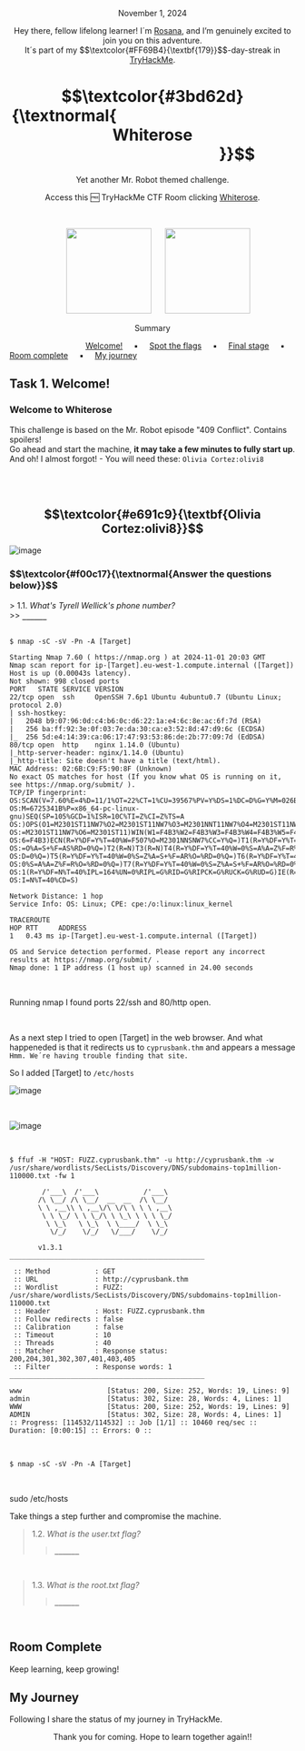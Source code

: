 <p align="center">November 1, 2024</p>
<p align="center">Hey there, fellow lifelong learner! I´m <a href="https://www.linkedin.com/in/rosanafssantos/">Rosana</a>, and I’m genuinely excited to join you on this adventure.<br>
It´s part of my $$\textcolor{#FF69B4}{\textbf{179}}$$-day-streak in  <a href="https://tryhackme.com/r/hacktivities">TryHackMe</a>.</p>

<h1 align="center">
  $$\textcolor{#3bd62d}{\textnormal{&nbsp;&nbsp;&nbsp;&nbsp;&nbsp;&nbsp;&nbsp;&nbsp;&nbsp;&nbsp;&nbsp;&nbsp;&nbsp;&nbsp;&nbsp;&nbsp;&nbsp;&nbsp;&nbsp;&nbsp;&nbsp;&nbsp;&nbsp;&nbsp;&nbsp;&nbsp;&nbsp;&nbsp;&nbsp;&nbsp;&nbsp;&nbsp;&nbsp;&nbsp;&nbsp;&nbsp;&nbsp;&nbsp;&nbsp;&nbsp;&nbsp;&nbsp;&nbsp;&nbsp;&nbsp;&nbsp;&nbsp; Whiterose &nbsp;&nbsp;&nbsp;&nbsp;&nbsp;&nbsp;&nbsp;&nbsp;&nbsp;&nbsp;&nbsp;&nbsp;&nbsp;&nbsp;&nbsp;&nbsp;&nbsp;&nbsp;&nbsp;&nbsp;&nbsp;&nbsp;&nbsp;&nbsp;&nbsp;&nbsp;&nbsp;&nbsp;&nbsp;&nbsp;&nbsp;&nbsp;&nbsp;&nbsp;&nbsp;&nbsp;&nbsp;&nbsp;&nbsp;&nbsp;&nbsp;&nbsp;&nbsp;&nbsp;&nbsp;}}$$
</h1>
<p align="center">Yet another Mr. Robot themed challenge.</p>
<p align="center">Access this 🆓 TryHackMe CTF Room clicking <a href="https://tryhackme.com/r/room/whiterose">Whiterose</a>.</p><br>
<p align="center">
  <img height="150px" hspace="20" src="https://github.com/user-attachments/assets/88ac3eb9-f35d-40c1-8257-142e1d609ee4">
  <img height="150px" src="https://github.com/user-attachments/assets/425d878f-2071-4ff1-bc3a-5ececfcc53ae">
</p>

<p align="center">Summary</p>

&nbsp;&nbsp;&nbsp;&nbsp;&nbsp;&nbsp;&nbsp;&nbsp;&nbsp;&nbsp;&nbsp;&nbsp;&nbsp;&nbsp;&nbsp;&nbsp;&nbsp;&nbsp;&nbsp;&nbsp;&nbsp;&nbsp;&nbsp;&nbsp;&nbsp;&nbsp;&nbsp;&nbsp;&nbsp;&nbsp;&nbsp;&nbsp;&nbsp; [Welcome!](#1) &nbsp;&nbsp;&nbsp;&nbsp;▪️&nbsp;&nbsp;&nbsp;&nbsp; [Spot the flags](#2) &nbsp;&nbsp;&nbsp;&nbsp;▪️&nbsp;&nbsp;&nbsp;&nbsp; [Final stage](#3) &nbsp;&nbsp;&nbsp;&nbsp;▪️&nbsp;&nbsp;&nbsp;&nbsp; [Room complete](#4) &nbsp;&nbsp;&nbsp;&nbsp;▪️&nbsp;&nbsp;&nbsp;&nbsp; [My journey](#5)


<h2>Task 1. Welcome!<a id='1'></a></h2>
<h3>Welcome to Whiterose</h3>
<p>This challenge is based on the Mr. Robot episode "409 Conflict". Contains spoilers!<br>
Go ahead and start the machine, <strong>it may take a few minutes to fully start up</strong>.<br>
And oh! I almost forgot! - You will need these: <code>Olivia Cortez:olivi8</code></p>
<br><br>

<h2 align="center"> $$\textcolor{#e691c9}{\textbf{Olivia Cortez:olivi8}}$$</h2>

![image](https://github.com/user-attachments/assets/11555e82-c3a7-4fa2-a9ee-07718afb0599)

<h3 align="left"> $$\textcolor{#f00c17}{\textnormal{Answer the questions below}}$$ </h3>
> 1.1. <em>What's Tyrell Wellick's phone number?</em><br><a id='1.1'></a>
>> <code><strong>______</strong></code><br><br>


<pre><code>$ nmap -sC -sV -Pn -A [Target]

Starting Nmap 7.60 ( https://nmap.org ) at 2024-11-01 20:03 GMT
Nmap scan report for ip-[Target].eu-west-1.compute.internal ([Target])
Host is up (0.00043s latency).
Not shown: 998 closed ports
PORT   STATE SERVICE VERSION
22/tcp open  ssh     OpenSSH 7.6p1 Ubuntu 4ubuntu0.7 (Ubuntu Linux; protocol 2.0)
| ssh-hostkey: 
|   2048 b9:07:96:0d:c4:b6:0c:d6:22:1a:e4:6c:8e:ac:6f:7d (RSA)
|   256 ba:ff:92:3e:0f:03:7e:da:30:ca:e3:52:8d:47:d9:6c (ECDSA)
|_  256 5d:e4:14:39:ca:06:17:47:93:53:86:de:2b:77:09:7d (EdDSA)
80/tcp open  http    nginx 1.14.0 (Ubuntu)
|_http-server-header: nginx/1.14.0 (Ubuntu)
|_http-title: Site doesn't have a title (text/html).
MAC Address: 02:6B:C9:F5:90:8F (Unknown)
No exact OS matches for host (If you know what OS is running on it, see https://nmap.org/submit/ ).
TCP/IP fingerprint:
OS:SCAN(V=7.60%E=4%D=11/1%OT=22%CT=1%CU=39567%PV=Y%DS=1%DC=D%G=Y%M=026BC9%T
OS:M=6725341B%P=x86_64-pc-linux-gnu)SEQ(SP=105%GCD=1%ISR=10C%TI=Z%CI=Z%TS=A
OS:)OPS(O1=M2301ST11NW7%O2=M2301ST11NW7%O3=M2301NNT11NW7%O4=M2301ST11NW7%O5
OS:=M2301ST11NW7%O6=M2301ST11)WIN(W1=F4B3%W2=F4B3%W3=F4B3%W4=F4B3%W5=F4B3%W
OS:6=F4B3)ECN(R=Y%DF=Y%T=40%W=F507%O=M2301NNSNW7%CC=Y%Q=)T1(R=Y%DF=Y%T=40%S
OS:=O%A=S+%F=AS%RD=0%Q=)T2(R=N)T3(R=N)T4(R=Y%DF=Y%T=40%W=0%S=A%A=Z%F=R%O=%R
OS:D=0%Q=)T5(R=Y%DF=Y%T=40%W=0%S=Z%A=S+%F=AR%O=%RD=0%Q=)T6(R=Y%DF=Y%T=40%W=
OS:0%S=A%A=Z%F=R%O=%RD=0%Q=)T7(R=Y%DF=Y%T=40%W=0%S=Z%A=S+%F=AR%O=%RD=0%Q=)U
OS:1(R=Y%DF=N%T=40%IPL=164%UN=0%RIPL=G%RID=G%RIPCK=G%RUCK=G%RUD=G)IE(R=Y%DF
OS:I=N%T=40%CD=S)

Network Distance: 1 hop
Service Info: OS: Linux; CPE: cpe:/o:linux:linux_kernel

TRACEROUTE
HOP RTT     ADDRESS
1   0.43 ms ip-[Target].eu-west-1.compute.internal ([Target])

OS and Service detection performed. Please report any incorrect results at https://nmap.org/submit/ .
Nmap done: 1 IP address (1 host up) scanned in 24.00 seconds 
</code></pre><br>

<p>Running nmap I found ports 22/ssh and 80/http open.</p>
<br>
<p>As a next step I tried to open [Target] in the web browser.  And what happeneded is that it redirects us to <code>cyprusbank.thm</code> and appears a message <code>Hmm. We´re having trouble finding that site.</code></p>
<p>So I added [Target] to <code>/etc/hosts</code></p>


![image](https://github.com/user-attachments/assets/6bbc710e-ff49-4dc2-8324-c6e6b7a01d72)

<br>


![image](https://github.com/user-attachments/assets/dd53b8d0-a07d-47f4-88f3-4067eb50636c)

<br>


<pre><code>$ ffuf -H "HOST: FUZZ.cyprusbank.thm" -u http://cyprusbank.thm -w /usr/share/wordlists/SecLists/Discovery/DNS/subdomains-top1million-110000.txt -fw 1

        /'___\  /'___\           /'___\       
       /\ \__/ /\ \__/  __  __  /\ \__/       
       \ \ ,__\\ \ ,__\/\ \/\ \ \ \ ,__\      
        \ \ \_/ \ \ \_/\ \ \_\ \ \ \ \_/      
         \ \_\   \ \_\  \ \____/  \ \_\       
          \/_/    \/_/   \/___/    \/_/       

       v1.3.1
________________________________________________

 :: Method           : GET
 :: URL              : http://cyprusbank.thm
 :: Wordlist         : FUZZ: /usr/share/wordlists/SecLists/Discovery/DNS/subdomains-top1million-110000.txt
 :: Header           : Host: FUZZ.cyprusbank.thm
 :: Follow redirects : false
 :: Calibration      : false
 :: Timeout          : 10
 :: Threads          : 40
 :: Matcher          : Response status: 200,204,301,302,307,401,403,405
 :: Filter           : Response words: 1
________________________________________________

www                     [Status: 200, Size: 252, Words: 19, Lines: 9]
admin                   [Status: 302, Size: 28, Words: 4, Lines: 1]
WWW                     [Status: 200, Size: 252, Words: 19, Lines: 9]
ADMIN                   [Status: 302, Size: 28, Words: 4, Lines: 1]
:: Progress: [114532/114532] :: Job [1/1] :: 10460 req/sec :: Duration: [0:00:15] :: Errors: 0 :: 
</code></pre><br>


<pre><code>$ nmap -sC -sV -Pn -A [Target]

</code></pre><br> sudo /etc/hosts




<p>Take things a step further and compromise the machine.</p>

> 1.2. <em>What is the user.txt flag?</em><br><a id='1.2'></a>
>> <code><strong>______</strong></code>
<p><br></p>

> 1.3. <em>What is the root.txt flag?</em><br><a id='1.3'></a>
>> <code><strong>______</strong></code><br>
<p><br></p>



<h2>Room Complete<a id='4'></a></h2>
<p>Keep learning, keep growing!<br>



<h2>My Journey<a id='5'></a></h2>
<p></p>Following I share the status of my journey in TryHackMe.</p>


<p style="text-align: center;">Thank you for coming. Hope to learn together again!!</p>
